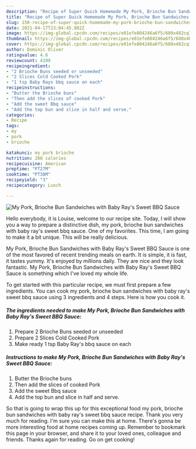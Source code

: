 ```yaml
---
description: "Recipe of Super Quick Homemade My Pork, Brioche Bun Sandwiches with Baby Ray&amp;#39;s Sweet BBQ Sauce"
title: "Recipe of Super Quick Homemade My Pork, Brioche Bun Sandwiches with Baby Ray&amp;#39;s Sweet BBQ Sauce"
slug: 150-recipe-of-super-quick-homemade-my-pork-brioche-bun-sandwiches-with-baby-ray-and-39-s-sweet-bbq-sauce
date: 2021-04-17T23:04:45.802Z
image: https://img-global.cpcdn.com/recipes/e01efe804246a6f5/680x482cq70/my-pork-brioche-bun-sandwiches-with-baby-rays-sweet-bbq-sauce-recipe-main-photo.jpg
thumbnail: https://img-global.cpcdn.com/recipes/e01efe804246a6f5/680x482cq70/my-pork-brioche-bun-sandwiches-with-baby-rays-sweet-bbq-sauce-recipe-main-photo.jpg
cover: https://img-global.cpcdn.com/recipes/e01efe804246a6f5/680x482cq70/my-pork-brioche-bun-sandwiches-with-baby-rays-sweet-bbq-sauce-recipe-main-photo.jpg
author: Dominic Oliver
ratingvalue: 4.6
reviewcount: 4109
recipeingredient:
- "2 Brioche Buns seeded or unseeded"
- "2 Slices Cold Cooked Pork"
- "1 tsp Baby Rays bbq sauce on each"
recipeinstructions:
- "Butter the Brioche buns"
- "Then add the slices of cooked Pork"
- "Add the sweet Bbq sauce"
- "Add the top bun and slice in half and serve."
categories:
- Recipe
tags:
- my
- pork
- brioche

katakunci: my pork brioche 
nutrition: 260 calories
recipecuisine: American
preptime: "PT27M"
cooktime: "PT38M"
recipeyield: "3"
recipecategory: Lunch

---
```



![My Pork, Brioche Bun Sandwiches with Baby Ray&#39;s Sweet BBQ Sauce](https://img-global.cpcdn.com/recipes/e01efe804246a6f5/680x482cq70/my-pork-brioche-bun-sandwiches-with-baby-rays-sweet-bbq-sauce-recipe-main-photo.jpg)

Hello everybody, it is Louise, welcome to our recipe site. Today, I will show you a way to prepare a distinctive dish, my pork, brioche bun sandwiches with baby ray&#39;s sweet bbq sauce. One of my favorites. This time, I am going to make it a bit unique. This will be really delicious.

My Pork, Brioche Bun Sandwiches with Baby Ray&#39;s Sweet BBQ Sauce is one of the most favored of recent trending meals on earth. It is simple, it is fast, it tastes yummy. It's enjoyed by millions daily. They are nice and they look fantastic. My Pork, Brioche Bun Sandwiches with Baby Ray&#39;s Sweet BBQ Sauce is something which I've loved my whole life.




To get started with this particular recipe, we must first prepare a few ingredients. You can cook my pork, brioche bun sandwiches with baby ray&#39;s sweet bbq sauce using 3 ingredients and 4 steps. Here is how you cook it.

<!--inarticleads1-->

##### The ingredients needed to make My Pork, Brioche Bun Sandwiches with Baby Ray&#39;s Sweet BBQ Sauce:

1. Prepare 2 Brioche Buns seeded or unseeded
1. Prepare 2 Slices Cold Cooked Pork
1. Make ready 1 tsp Baby Ray&#39;s bbq sauce on each




<!--inarticleads2-->

##### Instructions to make My Pork, Brioche Bun Sandwiches with Baby Ray&#39;s Sweet BBQ Sauce:

1. Butter the Brioche buns
1. Then add the slices of cooked Pork
1. Add the sweet Bbq sauce
1. Add the top bun and slice in half and serve.




So that is going to wrap this up for this exceptional food my pork, brioche bun sandwiches with baby ray&#39;s sweet bbq sauce recipe. Thank you very much for reading. I'm sure you can make this at home. There's gonna be more interesting food at home recipes coming up. Remember to bookmark this page in your browser, and share it to your loved ones, colleague and friends. Thanks again for reading. Go on get cooking!
